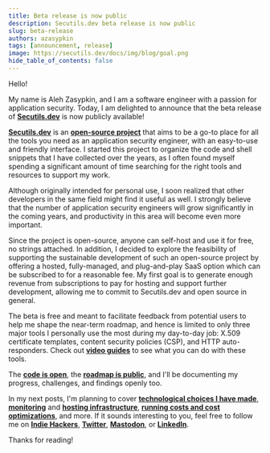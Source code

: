 ```yaml
---
title: Beta release is now public
description: Secutils.dev beta release is now public
slug: beta-release
authors: azasypkin
tags: [announcement, release]
image: https://secutils.dev/docs/img/blog/goal.png
hide_table_of_contents: false
---
```

Hello!

My name is Aleh Zasypkin, and I am a software engineer with a passion for application security. Today, I am delighted to announce that the beta release of [**Secutils.dev**](https://secutils.dev) is now publicly available!

<!--truncate-->

[**Secutils.dev**](https://secutils.dev) is an [**open-source project**](https://github.com/secutils-dev) that aims to be a go-to place for all the tools you need as an application security engineer, with an easy-to-use and friendly interface. I started this project to organize the code and shell snippets that I have collected over the years, as I often found myself spending a significant amount of time searching for the right tools and resources to support my work.

Although originally intended for personal use, I soon realized that other developers in the same field might find it useful as well. I strongly believe that the number of application security engineers will grow significantly in the coming years, and productivity in this area will become even more important.

Since the project is open-source, anyone can self-host and use it for free, no strings attached. In addition, I decided to explore the feasibility of supporting the sustainable development of such an open-source project by offering a hosted, fully-managed, and plug-and-play SaaS option which can be subscribed to for a reasonable fee. My first goal is to generate enough revenue from subscriptions to pay for hosting and support further development, allowing me to commit to Secutils.dev and open source in general.

The beta is free and meant to facilitate feedback from potential users to help me shape the near-term roadmap, and hence is limited to only three major tools I personally use the most during my day-to-day job: X.509 certificate templates, content security policies (CSP), and HTTP auto-responders. Check out [**video guides**](https://secutils.dev/docs/category/guides) to see what you can do with these tools.

The [**code is open**](https://github.com/secutils-dev), the [**roadmap is public**](/docs/project/roadmap), and I'll be documenting my progress, challenges, and findings openly too.

In my next posts, I'm planning to cover [**technological choices I have made**](/blog/2023-05-25-technology-stack-overview.md), [**monitoring**](/blog/2023-05-30-usage-analytics-and-monitoring.md) and [**hosting infrastructure**](/blog/2023-05-28-deployment-overview.md), [**running costs and cost optimizations**](/blog/2023-06-01-running-micro-saas-for-less-than-one-euro-a-month.md), and more. If it sounds interesting to you, feel free to follow me on [**Indie Hackers**](https://www.indiehackers.com/azasypkin/history), [**Twitter**](https://twitter.com/aleh_zasypkin), [**Mastodon**](https://infosec.exchange/@azasypkin), or [**LinkedIn**](https://www.linkedin.com/in/azasypkin).

Thanks for reading!
